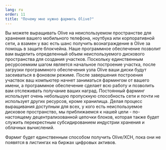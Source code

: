 ```yaml
---
lang: ru
order: 11
title: "Почему мне нужно фармить Olive?"
---
```


Вы можете выращивать Olive на неиспользуемом пространстве для хранения вашего мобильного телефона, ноутбука или корпоративной сети, а взамен у вас есть шанс получить вознаграждение в Olive за помощь в защите блокчейна. Наше программное обеспечение позволит вам выделить определенный объем неиспользуемого дискового пространства для создания участков. Поскольку единственным ресурсоемким шагом является начальное построение участка, после загрузки программного обеспечения узла Olive ваши диски будут засеиваться в фоновом режиме. После завершения построения участвок ваш компьютер начнет заниматься фармингом от вашего имени, а программное обеспечение сделает всю работу и позволить вам отслеживать получание ваших наград. Постоянный фарминг использует очень небольшую пропускную способность сети и почти не использует других ресурсов, кроме хранилища. Делая процесс выращивания доступным для всех, у кого есть неиспользуемое дисковое пространство, мы приближаемся к нашей цели - по-настоящему децентрализованной цепочки блоков, которая также будет служить перекрестным субсидированием индустрии хранения и облачных вычислений.

Фармиг будет единственным способом получить Olive/XCH, пока они не появятся в листингах на биржах цифровых активов.